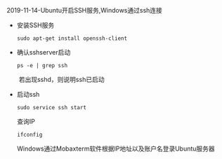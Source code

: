 2019-11-14-Ubuntu开启SSH服务,Windows通过ssh连接

- 安装SSH服务  

  ```Coma
  sudo apt-get install openssh-client
  ```

- 确认sshserver启动 

  ```comman
  ps -e | grep ssh
  ```

  ​        若出现sshd，则说明ssh已启动

- 启动ssh 

  ```Comman
  sudo service ssh start
  ```

  查询IP

  ```comman
  ifconfig
  ```

  Windows通过Mobaxterm软件根据IP地址以及账户名登录Ubuntu服务器

